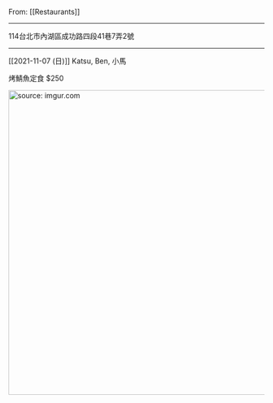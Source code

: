 From: [[Restaurants]]

---

114台北市內湖區成功路四段41巷7弄2號

---

[[2021-11-07 (日)]] Katsu, Ben, 小馬

烤鯖魚定食 $250

<a href="https://imgur.com/jcafXUY"><img src="https://i.imgur.com/jcafXUY.jpg" title="source: imgur.com" width="600px"/></a>